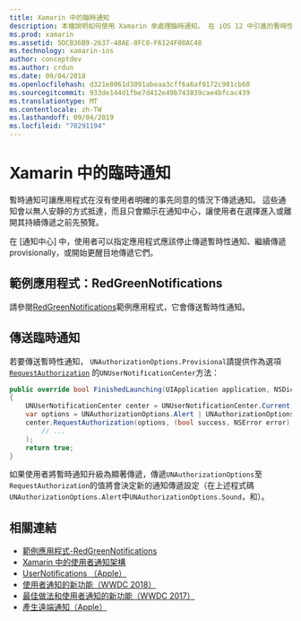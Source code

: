 ```yaml
---
title: Xamarin 中的臨時通知
description: 本檔說明如何使用 Xamarin 來處理臨時通知。 在 iOS 12 中引進的暫時性通知，可讓應用程式在沒有明確使用者權限的情況下傳送無訊息通知。
ms.prod: xamarin
ms.assetid: 5DCB36B9-2637-48AE-8FC0-F6124F08AC48
ms.technology: xamarin-ios
author: conceptdev
ms.author: crdun
ms.date: 09/04/2018
ms.openlocfilehash: d321e8061d3091abeaa3cff6a6af9172c981cb60
ms.sourcegitcommit: 933de144d1fbe7d412e49b743839cae4bfcac439
ms.translationtype: MT
ms.contentlocale: zh-TW
ms.lasthandoff: 09/04/2019
ms.locfileid: "70291194"
---
```

# <a name="provisional-notifications-in-xamarinios"></a>Xamarin 中的臨時通知

暫時通知可讓應用程式在沒有使用者明確的事先同意的情況下傳遞通知。 這些通知會以無人安靜的方式抵達，而且只會顯示在通知中心，讓使用者在選擇進入或離開其持續傳遞之前先預覽。

在 [通知中心] 中，使用者可以指定應用程式應該停止傳遞暫時性通知、繼續傳遞 provisionally，或開始更醒目地傳遞它們。

## <a name="sample-app-redgreennotifications"></a>範例應用程式：RedGreenNotifications

請參閱[RedGreenNotifications](https://docs.microsoft.com/samples/xamarin/ios-samples/ios12-redgreennotifications)範例應用程式，它會傳送暫時性通知。

## <a name="sending-provisional-notifications"></a>傳送臨時通知

若要傳送暫時性通知， `UNAuthorizationOptions.Provisional`請提供作為選項[`RequestAuthorization`](xref:UserNotifications.UNUserNotificationCenter.RequestAuthorization*)
的`UNUserNotificationCenter`方法：

```csharp
public override bool FinishedLaunching(UIApplication application, NSDictionary launchOptions)
{
    UNUserNotificationCenter center = UNUserNotificationCenter.Current;
    var options = UNAuthorizationOptions.Alert | UNAuthorizationOptions.Sound | UNAuthorizationOptions.Provisional;
    center.RequestAuthorization(options, (bool success, NSError error) => {
        // ...
    );
    return true;
}
```

如果使用者將暫時通知升級為顯著傳遞，傳遞`UNAuthorizationOptions`至`RequestAuthorization`的值將會決定新的通知傳遞設定（在上述程式碼`UNAuthorizationOptions.Alert`中`UNAuthorizationOptions.Sound`，和）。

## <a name="related-links"></a>相關連結

- [範例應用程式-RedGreenNotifications](https://docs.microsoft.com/samples/xamarin/ios-samples/ios12-redgreennotifications)
- [Xamarin 中的使用者通知架構](~/ios/platform/user-notifications/index.md)
- [UserNotifications （Apple）](https://developer.apple.com/documentation/usernotifications?language=objc)
- [使用者通知的新功能（WWDC 2018）](https://developer.apple.com/videos/play/wwdc2018/710/)
- [最佳做法和使用者通知的新功能（WWDC 2017）](https://developer.apple.com/videos/play/wwdc2017/708/)
- [產生遠端通知（Apple）](https://developer.apple.com/documentation/usernotifications/setting_up_a_remote_notification_server/generating_a_remote_notification)
